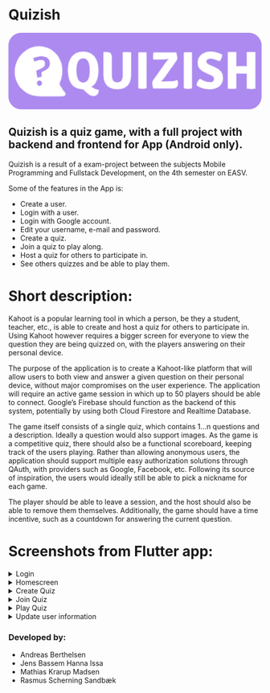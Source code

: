 # Quizish
![alt text](https://github.com/JensIssa/Quizish/blob/Development/assets/images/quizish%20logo.png)

## Quizish is a quiz game, with a full project with backend and frontend for App (Android only). 

Quizish is a result of a exam-project between the subjects Mobile Programming and Fullstack Development, on the 4th semester on EASV.

Some of the features in the App is:
* Create a user.
* Login with a user.
* Login with Google account.
* Edit your username, e-mail and password.
* Create a quiz.
* Join a quiz to play along.
* Host a quiz for others to participate in.
* See others quizzes and be able to play them.

# Short description:

Kahoot is a popular learning tool in which a person, be they a student, teacher, etc., is able to create and host a quiz for others to participate in. Using Kahoot however requires a bigger screen for everyone to view the question they are being quizzed on, with the players answering on their personal device.

The purpose of the application is to create a Kahoot-like platform that will allow users to both view and answer a given question on their personal device, without major compromises on the user experience. The application will require an active game session in which up to 50 players should be able to connect. Google’s Firebase should function as the backend of this system, potentially by using both Cloud Firestore and Realtime Database.

The game itself consists of a single quiz, which contains 1…n questions and a description. Ideally a question would also support images. As the game is a competitive quiz, there should also be a functional scoreboard, keeping track of the users playing. Rather than allowing anonymous users, the application should support multiple easy authorization solutions through QAuth, with providers such as Google, Facebook, etc. Following its source of inspiration, the users would ideally still be able to pick a nickname for each game.

The player should be able to leave a session, and the host should also be able to remove them themselves. Additionally, the game should have a time incentive, such as a countdown for answering the current question.
 

# Screenshots from Flutter app:
<details>    <summary>Login</summary>    <img src="assets/images/login.png" style="display: inline-block; margin: 0 auto; width: 300px; height: auto;"> </details>
<details>    <summary>Homescreen</summary>    <img src="" style="display: inline-block; margin: 0 auto; width: 300px; height: auto;"> </details>
<details>    <summary>Create Quiz</summary>    <img src="" style="display: inline-block; margin: 0 auto; width: 300px; height: auto;"> </details>
<details>    <summary>Join Quiz</summary>    <img src="" style="display: inline-block; margin: 0 auto; width: 300px; height: auto;"> </details>
<details>    <summary>Play Quiz</summary>    <img src="" style="display: inline-block; margin: 0 auto; width: 300px; height: auto;"> </details>
<details>    <summary>Update user information</summary>    <img src="" style="display: inline-block; margin: 0 auto; width: 300px; height: auto;"> </details>

### Developed by: 
* Andreas Berthelsen
* Jens Bassem Hanna Issa 
* Mathias Krarup Madsen
* Rasmus Scherning Sandbæk
